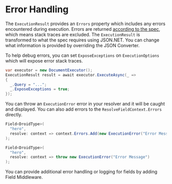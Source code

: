# Error Handling

The `ExecutionResult` provides an `Errors` property which includes any errors encountered during execution. Errors are returned [according to the spec](http://facebook.github.io/graphql/June2018/#sec-Errors), which means stack traces are excluded. The `ExecutionResult` is transformed to what the spec requires using JSON.NET. You can change what information is provided by overriding the JSON Converter.

To help debug errors, you can set `ExposeExceptions` on `ExecutionOptions` which will expose error stack traces.

```csharp
var executor = new DocumentExecutor();
ExecutionResult result = await executor.ExecuteAsync(_ =>
{
  _.Query = "...";
  _.ExposeExceptions = true;
});
```

You can throw an `ExecutionError` error in your resolver and it will be caught and displayed. You can also add errors to the `ResolveFieldContext.Errors` directly.

```csharp
Field<DroidType>(
  "hero",
  resolve: context => context.Errors.Add(new ExecutionError("Error Message"))
);

Field<DroidType>(
  "hero",
  resolve: context => throw new ExecutionError("Error Message")
);
```

You can provide additional error handling or logging for fields by adding Field Middleware.
